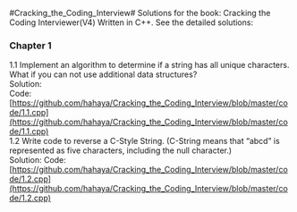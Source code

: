 #Cracking_the_Coding_Interview#
Solutions for the book: Cracking the Coding Interviewer(V4) Written in C++.
See the detailed solutions:
### Chapter 1 ###
1.1 Implement an algorithm to determine if a string has all unique characters. What if you can not use additional data structures?  
Solution:  	
Code:[https://github.com/hahaya/Cracking_the_Coding_Interview/blob/master/code/1.1.cpp](https://github.com/hahaya/Cracking_the_Coding_Interview/blob/master/code/1.1.cpp)  
1.2 Write code to reverse a C-Style String. (C-String means that “abcd” is represented as five characters, including the null character.)  
Solution:
Code:[https://github.com/hahaya/Cracking_the_Coding_Interview/blob/master/code/1.2.cpp](https://github.com/hahaya/Cracking_the_Coding_Interview/blob/master/code/1.2.cpp)
 
